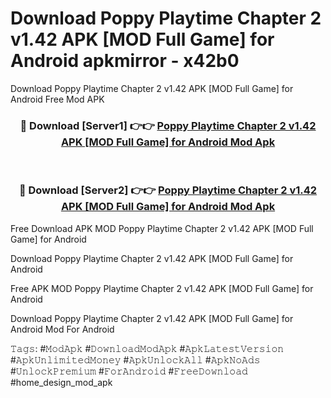 # Download Poppy Playtime Chapter 2 v1.42 APK [MOD Full Game] for Android apkmirror - x42b0
Download Poppy Playtime Chapter 2 v1.42 APK [MOD Full Game] for Android Free Mod APK

<div align="center">
<h3>🔴 Download [Server1] 👉👉 <a href="https://apk-comot.site?title=Poppy_Playtime_Chapter_2_v1.42_APK_[MOD_Full_Game]_for_Android">Poppy Playtime Chapter 2 v1.42 APK [MOD Full Game] for Android Mod Apk</a></h3><br>

<h3>🔴 Download [Server2] 👉👉 <a href="https://apk-comot.site?title=Poppy_Playtime_Chapter_2_v1.42_APK_[MOD_Full_Game]_for_Android">Poppy Playtime Chapter 2 v1.42 APK [MOD Full Game] for Android Mod Apk</a></h3>
</div>


Free Download APK MOD Poppy Playtime Chapter 2 v1.42 APK [MOD Full Game] for Android

Download Poppy Playtime Chapter 2 v1.42 APK [MOD Full Game] for Android 

Free APK MOD Poppy Playtime Chapter 2 v1.42 APK [MOD Full Game] for Android 

Download Poppy Playtime Chapter 2 v1.42 APK [MOD Full Game] for Android Mod For Android

𝚃𝚊𝚐𝚜: #𝙼𝚘𝚍𝙰𝚙𝚔 #𝙳𝚘𝚠𝚗𝚕𝚘𝚊𝚍𝙼𝚘𝚍𝙰𝚙𝚔 #𝙰𝚙𝚔𝙻𝚊𝚝𝚎𝚜𝚝𝚅𝚎𝚛𝚜𝚒𝚘𝚗 #𝙰𝚙𝚔𝚄𝚗𝚕𝚒𝚖𝚒𝚝𝚎𝚍𝙼𝚘𝚗𝚎𝚢 #𝙰𝚙𝚔𝚄𝚗𝚕𝚘𝚌𝚔𝙰𝚕𝚕 #𝙰𝚙𝚔𝙽𝚘𝙰𝚍𝚜 #𝚄𝚗𝚕𝚘𝚌𝚔𝙿𝚛𝚎𝚖𝚒𝚞𝚖 #𝙵𝚘𝚛𝙰𝚗𝚍𝚛𝚘𝚒𝚍 #𝙵𝚛𝚎𝚎𝙳𝚘𝚠𝚗𝚕𝚘𝚊𝚍 #home_design_mod_apk